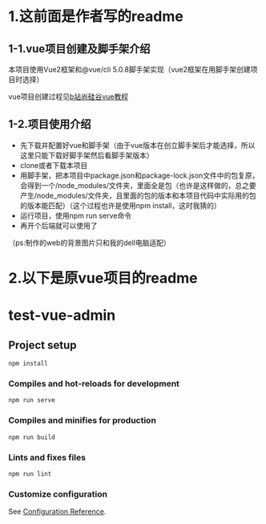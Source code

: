 # 1.这前面是作者写的readme
## 1-1.vue项目创建及脚手架介绍
本项目使用Vue2框架和@vue/cli 5.0.8脚手架实现（vue2框架在用脚手架创建项目时选择）

vue项目创建过程见[b站尚硅谷vue教程]([网址](https://www.bilibili.com/video/BV1Zy4y1K7SH/?p=61&vd_source=1ba4c2428a1b9d12a60c54de93a2d023))
## 1-2.项目使用介绍
- 先下载并配置好vue和脚手架（由于vue版本在创立脚手架后才能选择，所以这里只能下载好脚手架然后看脚手架版本）
- clone或者下载本项目
- 用脚手架，把本项目中package.json和package-lock.json文件中的包复原，会得到一个/node_modules/文件夹，里面全是包（也许是这样做的，总之要产生/node_modules/文件夹，且里面的包的版本和本项目代码中实际用的包的版本能匹配）（这个过程也许是使用npm install，这时我猜的）
- 运行项目，使用npm run serve命令
- 再开个后端就可以使用了

（ps:制作的web的背景图片只和我的dell电脑适配）

# 2.以下是原vue项目的readme
# test-vue-admin

## Project setup
```
npm install
```

### Compiles and hot-reloads for development
```
npm run serve
```

### Compiles and minifies for production
```
npm run build
```

### Lints and fixes files
```
npm run lint
```

### Customize configuration
See [Configuration Reference](https://cli.vuejs.org/config/).
